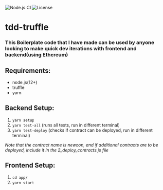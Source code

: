 ![Node.js CI](https://github.com/aaryamannchallani/tdd-truffle/workflows/Node.js%20CI/badge.svg?branch=master)
![License](https://img.shields.io/github/license/aaryamannchallani/tdd-truffle)

# tdd-truffle
### This Boilerplate code that I have made can be used by anyone looking to make quick dev iterations with frontend and backend(using Ethereum)
## Requirements:
<ul>
  <li>node.js(12+)</li>
  <li>truffle</li>
  <li>yarn</li>
  </ul>
  

## Backend Setup:
1. `yarn setup`
2. `yarn test-all` (runs all tests, run in different terminal)
3. `yarn test-deploy` (checks if contract can be deployed, run in different terminal)

<i> Note that the contract name is newcon, and if additional contracts are to be deployed, include it in the 2_deploy_contracts.js file </i>

## Frontend Setup:
1. `cd app/`
2. `yarn start`

